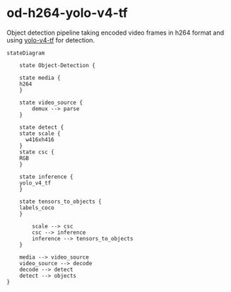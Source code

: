 # od-h264-yolo-v4-tf

Object detection pipeline taking encoded video frames in h264 format and using [yolo-v4-tf]() for detection.

```mermaid
stateDiagram

    state Object-Detection {

    state media {
    h264
    }

    state video_source {
		demux --> parse
    }

    state detect {
    state scale {
      w416xh416
    }
    state csc {
    RGB
    }

    state inference {
    yolo_v4_tf
    }

    state tensors_to_objects {
    labels_coco
    }

		scale --> csc
		csc --> inference
		inference --> tensors_to_objects
    }

    media --> video_source
    video_source --> decode
    decode --> detect
    detect --> objects
}
```
